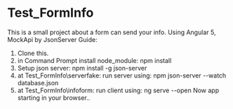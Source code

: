 # Test_FormInfo
This is a small project about a form can send your info. Using Angular 5, MockApi by JsonServer
Guide: 
1. Clone this.
2. in Command Prompt install node_module: npm install
3. Setup json server: npm install -g json-server
4. at Test_FormInfo\serverfake: run server using: npm json-server --watch database.json
5. at Test_FormInfo\infoform: run client using: ng serve --open
Now app starting in your browser..
